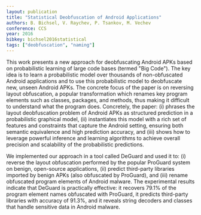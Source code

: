 ```yaml
---
layout: publication
title: "Statistical Deobfuscation of Android Applications"
authors: B. Bichsel, V. Raychev, P. Tsankov, M. Vechev
conference: CCS
year: 2016
bibkey: bichsel2016statistical
tags: ["deobfuscation", "naming"]
---
```

This work presents a new approach for deobfuscating Android APKs based on probabilistic learning of large code bases (termed "Big Code"). The key idea is to learn a probabilistic model over thousands of non-obfuscated Android applications and to use this probabilistic model to deobfuscate new, unseen Android APKs. The concrete focus of the paper is on reversing layout obfuscation, a popular transformation which renames key program elements such as classes, packages, and methods, thus making it difficult to understand what the program does. Concretely, the paper: (i) phrases the layout deobfuscation problem of Android APKs as structured prediction in a probabilistic graphical model, (ii) instantiates this model with a rich set of features and constraints that capture the Android setting, ensuring both semantic equivalence and high prediction accuracy, and (iii) shows how to leverage powerful inference and learning algorithms to achieve overall precision and scalability of the probabilistic predictions.

We implemented our approach in a tool called DeGuard and used it to: (i) reverse the layout obfuscation performed by the popular ProGuard system on benign, open-source applications, (ii) predict third-party libraries imported by benign APKs (also obfuscated by ProGuard), and (iii) rename obfuscated program elements of Android malware. The experimental results indicate that DeGuard is practically effective: it recovers 79.1% of the program element names obfuscated with ProGuard, it predicts third-party libraries with accuracy of 91.3%, and it reveals string decoders and classes that handle sensitive data in Android malware.

